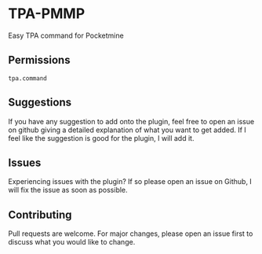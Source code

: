 # TPA-PMMP
Easy TPA command for Pocketmine

## Permissions
``tpa.command``

## Suggestions
If you have any suggestion to add onto the plugin, feel free to open an issue on github giving a detailed explanation of what you want to get added. If I feel like the suggestion is good for the plugin, I will add it.

## Issues
Experiencing issues with the plugin? If so please open an issue on Github, I will fix the issue as soon as possible.

## Contributing
Pull requests are welcome. For major changes, please open an issue first to discuss what you would like to change.
